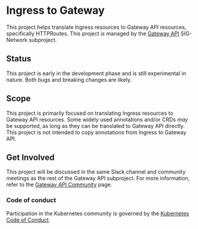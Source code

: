# Ingress to Gateway

This project helps translate Ingress resources to Gateway API resources,
specifically HTTPRoutes. This project is managed by the [Gateway
API](https://gateway-api.sigs.k8s.io/) SIG-Network subproject.

## Status

This project is early in the development phase and is still experimental in
nature. Both bugs and breaking changes are likely.

## Scope

This project is primarily focused on translating Ingress resources to Gateway
API resources. Some widely used annotations and/or CRDs _may_ be supported, as
long as they can be translated to Gateway API directly. This project is not
intended to copy annotations from Ingress to Gateway API.

## Get Involved

This project will be discussed in the same Slack channel and community meetings
as the rest of the Gateway API subproject. For more information, refer to the
[Gateway API Community](https://gateway-api.sigs.k8s.io/contributing/) page.

### Code of conduct

Participation in the Kubernetes community is governed by the [Kubernetes Code of
Conduct](code-of-conduct.md).

[owners]: https://git.k8s.io/community/contributors/guide/owners.md
[Creative Commons 4.0]: https://git.k8s.io/website/LICENSE
